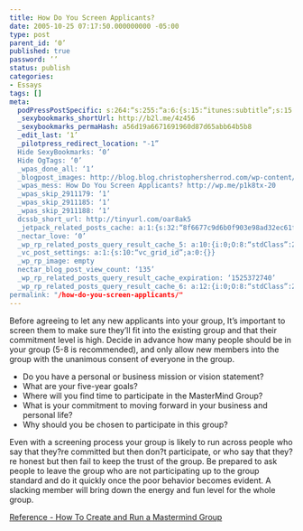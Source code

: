```yaml
---
title: How Do You Screen Applicants?
date: 2005-10-25 07:17:50.000000000 -05:00
type: post
parent_id: ‘0’
published: true
password: ’’
status: publish
categories:
- Essays
tags: []
meta:
  podPressPostSpecific: s:264:“s:255:“a:6:{s:15:“itunes:subtitle”;s:15:”##PostExcerpt##”;s:14:“itunes:summary”;s:15:"##PostExcerpt##";s:15:“itunes:keywords”;s:17:"##WordPressCats##";s:13:“itunes:author”;s:10:"##Global##";s:15:“itunes:explicit”;s:7:“Default”;s:12:“itunes:block”;s:7:“Default”;}";";
  _sexybookmarks_shortUrl: http://b2l.me/4z456
  _sexybookmarks_permaHash: a56d19a6671691960d87d65abb64b5b8
  _edit_last: ‘1’
  _pilotpress_redirect_location: "-1”
  Hide SexyBookmarks: ‘0’
  Hide OgTags: ‘0’
  _wpas_done_all: ‘1’
  _blogpost_images: http://blog.blog.christophersherrod.com/wp-content/uploads/images/video1.jpg
  _wpas_mess: How Do You Screen Applicants? http://wp.me/p1k8tx-20
  _wpas_skip_2911179: ‘1’
  _wpas_skip_2911185: ‘1’
  _wpas_skip_2911188: ‘1’
  dcssb_short_url: http://tinyurl.com/oar8ak5
  _jetpack_related_posts_cache: a:1:{s:32:“8f6677c9d6b0f903e98ad32ec61f8deb”;a:2:{s:7:“expires”;i:1487166425;s:7:“payload”;a:3:{i:0;a:1:{s:2:“id”;i:125;}i:1;a:1:{s:2:“id”;i:605;}i:2;a:1:{s:2:“id”;i:2078;}}}}
  _nectar_love: ‘0’
  _wp_rp_related_posts_query_result_cache_5: a:10:{i:0;O:8:“stdClass”:2:{s:7:“post_id”;s:3:“125”;s:5:“score”;s:18:“37.972923203090886”;}i:1;O:8:“stdClass”:2:{s:7:“post_id”;s:3:“130”;s:5:“score”;s:17:“36.06671379309714”;}i:2;O:8:“stdClass”:2:{s:7:“post_id”;s:3:“119”;s:5:“score”;s:17:“36.06671379309714”;}i:3;O:8:“stdClass”:2:{s:7:“post_id”;s:2:“20”;s:5:“score”;s:17:“30.81255151600825”;}i:4;O:8:“stdClass”:2:{s:7:“post_id”;s:3:“123”;s:5:“score”;s:18:“29.983466864381256”;}i:5;O:8:“stdClass”:2:{s:7:“post_id”;s:3:“120”;s:5:“score”;s:17:“24.72930458729236”;}i:6;O:8:“stdClass”:2:{s:7:“post_id”;s:2:“44”;s:5:“score”;s:18:“15.440843193182936”;}i:7;O:8:“stdClass”:2:{s:7:“post_id”;s:2:“15”;s:5:“score”;s:18:“11.337409205804782”;}i:8;O:8:“stdClass”:2:{s:7:“post_id”;s:4:“2283”;s:5:“score”;s:17:“8.588772865730721”;}i:9;O:8:“stdClass”:2:{s:7:“post_id”;s:4:“6806”;s:5:“score”;s:17:“8.546666048202527”;}}
  _vc_post_settings: a:1:{s:10:“vc_grid_id”;a:0:{}}
  _wp_rp_image: empty
  nectar_blog_post_view_count: ‘135’
  _wp_rp_related_posts_query_result_cache_expiration: ‘1525372740’
  _wp_rp_related_posts_query_result_cache_6: a:12:{i:0;O:8:“stdClass”:2:{s:7:“post_id”;s:3:“577”;s:5:“score”;s:16:“59.0275591373165”;}i:1;O:8:“stdClass”:2:{s:7:“post_id”;s:4:“1211”;s:5:“score”;s:17:“59.00385601213847”;}i:2;O:8:“stdClass”:2:{s:7:“post_id”;s:3:“404”;s:5:“score”;s:17:“56.79555107449301”;}i:3;O:8:“stdClass”:2:{s:7:“post_id”;s:3:“320”;s:5:“score”;s:18:“53.955159248570375”;}i:4;O:8:“stdClass”:2:{s:7:“post_id”;s:3:“605”;s:5:“score”;s:17:“51.74685431092492”;}i:5;O:8:“stdClass”:2:{s:7:“post_id”;s:3:“602”;s:5:“score”;s:17:“51.74685431092492”;}i:6;O:8:“stdClass”:2:{s:7:“post_id”;s:3:“312”;s:5:“score”;s:17:“51.74685431092492”;}i:7;O:8:“stdClass”:2:{s:7:“post_id”;s:3:“282”;s:5:“score”;s:17:“51.74685431092492”;}i:8;O:8:“stdClass”:2:{s:7:“post_id”;s:3:“189”;s:5:“score”;s:17:“51.74685431092492”;}i:9;O:8:“stdClass”:2:{s:7:“post_id”;s:3:“130”;s:5:“score”;s:17:“51.74685431092492”;}i:10;O:8:“stdClass”:2:{s:7:“post_id”;s:3:“119”;s:5:“score”;s:17:“51.74685431092492”;}i:11;O:8:“stdClass”:2:{s:7:“post_id”;s:4:“4806”;s:5:“score”;s:17:“47.77859158676782”;}}
permalink: "/how-do-you-screen-applicants/"
---
```

<p>Before agreeing to let any new applicants into your group, It’s important to screen them to make sure they’ll fit into the existing group and that their commitment level is high.  Decide in advance how many people should be in your group (5-8 is recommended), and only allow new members into the group with the unanimous consent of everyone in the group.</p>
<ul>
<li>Do you have a personal or business mission or vision statement?</li>
<li>What are your five-year goals?</li>
<li>Where will you find time to participate in the MasterMind Group?</li>
<li>What is your commitment to moving forward in your business and personal life?</li>
<li>Why should you be chosen to participate in this group?</li>
</ul>
<p>Even with a screening process your group is likely to run across people who say that they?re committed but then don?t participate, or who say that they?re honest but then fail to keep the trust of the group.  Be prepared to ask people to leave the group who are not participating up to the group standard and do it quickly once the poor behavior becomes evident.  A slacking member will bring down the energy and fun level for the whole group.</p>
<p><a href="http://www.passionforbusiness.com/articles/mastermind-group.htm" rel="nofollow">Reference - How To Create and Run a Mastermind Group</a></p>
